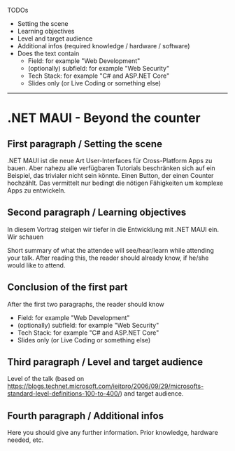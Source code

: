 TODOs
* Setting the scene
* Learning objectives
* Level and target audience
* Additional infos (required knowledge / hardware / software)
* Does the text contain
  * Field: for example "Web Development"
  * (optionally) subfield: for example "Web Security"
  * Tech Stack: for example "C# and ASP.NET Core"
  * Slides only (or Live Coding or something else)

---

# .NET MAUI - Beyond the counter

## First paragraph / Setting the scene

.NET MAUI ist die neue Art User-Interfaces für Cross-Platform Apps zu bauen. Aber nahezu alle verfügbaren Tutorials beschränken sich auf ein 
Beispiel, das trivialer nicht sein könnte. Einen Button, der einen Counter hochzählt. Das vermittelt nur bedingt die nötigen Fähigkeiten um
komplexe Apps zu entwickeln.

## Second paragraph / Learning objectives

In diesem Vortrag steigen wir tiefer in die Entwicklung mit .NET MAUI ein. Wir schauen 

Short summary of what the attendee will see/hear/learn while attending your talk. After reading this, the reader should already know,
if he/she would like to attend.

## Conclusion of the first part

After the first two paragraphs, the reader should know
* Field: for example "Web Development"
* (optionally) subfield: for example "Web Security"
* Tech Stack: for example "C# and ASP.NET Core"
* Slides only (or Live Coding or something else)

## Third paragraph / Level and target audience

Level of the talk (based on https://blogs.technet.microsoft.com/ieitpro/2006/09/29/microsofts-standard-level-definitions-100-to-400/) and target audience. 

## Fourth paragraph / Additional infos

Here you should give any further information. Prior knowledge, hardware needed, etc.